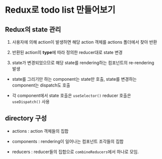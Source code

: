 # Redux로 todo list 만들어보기

## Redux의 state 관리

1. 사용자에 의해 action이 발생하면 해당 action 객체를 actions 폴더에서 찾아 반환

2. 반환된 action의 **type**에 따라 정의한 reducer대로 state 변경

3. state가 변경되었으므로 해당 state를 rendering하는 컴포넌트의 re-rendering 발생

- state를 그리기만 하는 component는 state만 호출, state를 변경하는 component는 dispatch도 호출

- 각 component에서 state 호출은 `useSelector()` reducer 호출은 `useDispatch()` 사용

## directory 구성

- actions : action 객체들의 집합

- components : rendering이 일어나는 컴포넌트 조각들의 집합

- reducers : reducer들의 집합으로 `combineReducers`에서 하나로 모임.
